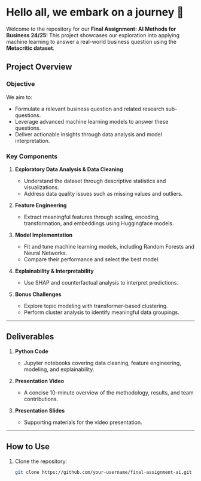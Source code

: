 # Hello all, we embark on a journey 🚀

Welcome to the repository for our **Final Assignment: AI Methods for Business 24/25**! This project showcases our exploration into applying machine learning to answer a real-world business question using the **Metacritic dataset**.

## Project Overview  
### Objective  
We aim to:
- Formulate a relevant business question and related research sub-questions.
- Leverage advanced machine learning models to answer these questions.
- Deliver actionable insights through data analysis and model interpretation.

### Key Components
1. **Exploratory Data Analysis & Data Cleaning**  
   - Understand the dataset through descriptive statistics and visualizations.  
   - Address data quality issues such as missing values and outliers.

2. **Feature Engineering**  
   - Extract meaningful features through scaling, encoding, transformation, and embeddings using Huggingface models.

3. **Model Implementation**  
   - Fit and tune machine learning models, including Random Forests and Neural Networks.
   - Compare their performance and select the best model.

4. **Explainability & Interpretability**  
   - Use SHAP and counterfactual analysis to interpret predictions.  

5. **Bonus Challenges**  
   - Explore topic modeling with transformer-based clustering.
   - Perform cluster analysis to identify meaningful data groupings.

---

## Deliverables
1. **Python Code**  
   - Jupyter notebooks covering data cleaning, feature engineering, modeling, and explainability.

2. **Presentation Video**  
   - A concise 10-minute overview of the methodology, results, and team contributions.

3. **Presentation Slides**  
   - Supporting materials for the video presentation.

---

## How to Use
1. Clone the repository:  
   ```bash
   git clone https://github.com/your-username/final-assignment-ai.git
